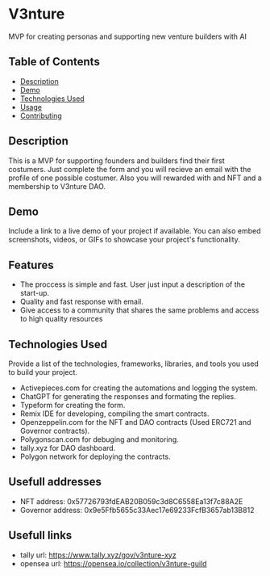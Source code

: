 # V3nture


MVP for creating personas and supporting new venture builders with AI




## Table of Contents
- [Description](#description)
- [Demo](#demo)
- [Technologies Used](#technologies-used)
- [Usage](#usage)
- [Contributing](#contributing)


## Description

This is a MVP for supporting founders and builders find their first costumers. Just complete the form and you will recieve an email with the profile of one possible costumer. Also you will rewarded with and NFT and a membership to V3nture DAO.

## Demo

Include a link to a live demo of your project if available. You can also embed screenshots, videos, or GIFs to showcase your project's functionality.

## Features

- The proccess is simple and fast. User just input a description of the start-up. 
- Quality and fast response with email.
- Give access to a community that shares the same problems and access to high quality resources

## Technologies Used

Provide a list of the technologies, frameworks, libraries, and tools you used to build your project.

- Activepieces.com for creating the automations and logging the system.
- ChatGPT for generating the responses and formating the replies.
- Typeform for creating the form.
- Remix IDE for developing, compiling the smart contracts.
- Openzeppelin.com for the NFT and DAO contracts (Used ERC721 and Governor contracts).
- Polygonscan.com for debuging and monitoring.
- tally.xyz for DAO dashboard.
- Polygon network for deploying the contracts.

## Usefull addresses 

- NFT address: 0x57726793fdEAB20B059c3d8C6558Ea13f7c88A2E
- Governor address: 0x9e5Ffb5655c33Aec17e69233FcfB3657ab13B812


## Usefull links

- tally url: https://www.tally.xyz/gov/v3nture-xyz
- opensea url: https://opensea.io/collection/v3nture-guild
